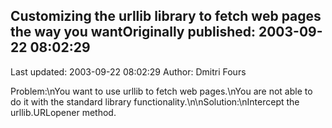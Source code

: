 ## Customizing the urllib library to fetch web pages the way you wantOriginally published: 2003-09-22 08:02:29 
Last updated: 2003-09-22 08:02:29 
Author: Dmitri Fours 
 
Problem:\nYou want to use urllib to fetch web pages.\nYou are not able to do it with the standard library functionality.\n\nSolution:\nIntercept the urllib.URLopener method.